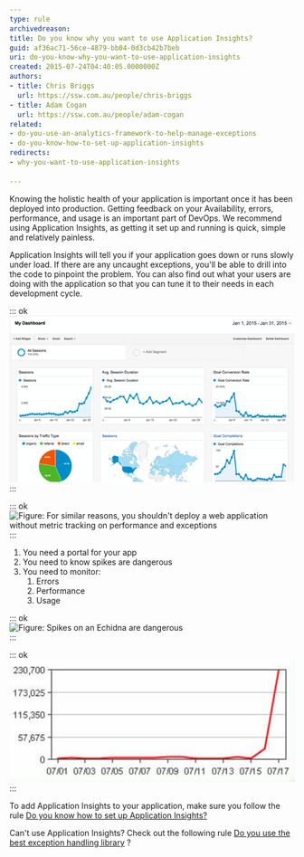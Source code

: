 ```yaml
---
type: rule
archivedreason: 
title: Do you know why you want to use Application Insights?
guid: af36ac71-56ce-4879-bb04-0d3cb42b7beb
uri: do-you-know-why-you-want-to-use-application-insights
created: 2015-07-24T04:40:05.0000000Z
authors:
- title: Chris Briggs
  url: https://ssw.com.au/people/chris-briggs
- title: Adam Cogan
  url: https://ssw.com.au/people/adam-cogan
related:
- do-you-use-an-analytics-framework-to-help-manage-exceptions
- do-you-know-how-to-set-up-application-insights
redirects:
- why-you-want-to-use-application-insights

---
```


Knowing the holistic health of your application is important once it has been deployed into production. Getting feedback on your Availability, errors, performance, and usage is an important part of DevOps.
We recommend using Application Insights, as getting it set up and running is quick, simple and relatively painless.

Application Insights will tell you if your application goes down or runs slowly under load. If there are any uncaught exceptions, you'll be able to drill into the code to pinpoint the problem. You can also find out what your users are doing with the application so that you can tune it to their needs in each development cycle.

<!--endintro-->

::: ok  
![Figure:  When developing a public website, you wouldn't deploy without Google Analytics to track metrics about user activity.](Google-analytics.png)  
:::

::: ok  
![Figure: For similar reasons, you shouldn't deploy a web application without metric tracking on performance and exceptions](2020-03-24\_15-27-26.jpg)  
:::

1. You need a portal for your app
2. You need to know spikes are dangerous
3. You need to monitor:
    1. Errors
    2. Performance
    3. Usage


::: ok  
![Figure: Spikes on an Echidna are dangerous](../../assets/r437355\_2104314.jpg)  
:::

::: ok  
![Figure: Spikes on a graph are dangerous](../../assets/sockeye-daily-count.jpg)  
:::

To add Application Insights to your application, make sure you follow the rule [Do you know how to set up Application Insights?](/how-to-set-up-application-insights)

Can't use Application Insights? Check out the following rule [Do you use the best exception handling library](/do-you-use-the-best-exception-handling-library) ?
